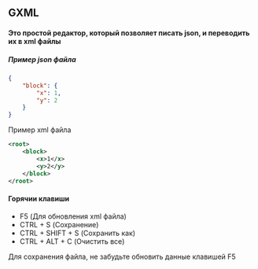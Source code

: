 ## GXML

#### Это простой редактор, который позволяет писать json, и переводить их в xml файлы

##### Пример json файла

```json
{
	"block": {
		"x": 1,
		"y": 2
	}
}
```
Пример xml файла
```xml
<root>
	<block>
		<x>1</x>
		<y>2</y>
	</block>
</root>
```

#### Горячии клавиши
- F5 (Для обновления xml файла)
- CTRL + S (Сохранение)
- CTRL + SHIFT + S (Сохранить как)
- CTRL + ALT + C (Очистить все)

Для сохранения файла, не забудьте обновить данные клавишей F5
